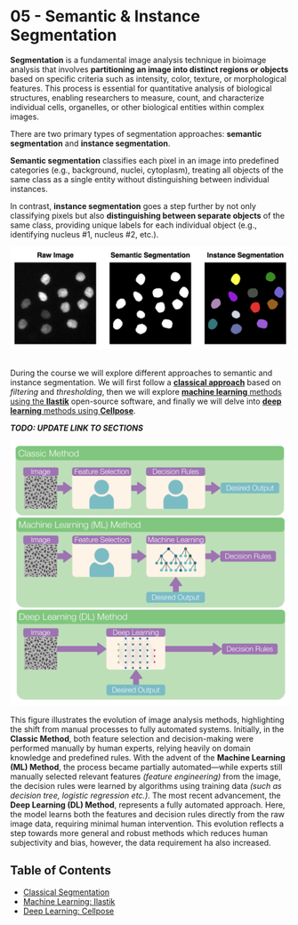# 05 - <i class="fa-solid fa-disease"></i> Semantic & Instance Segmentation

**Segmentation** is a fundamental image analysis technique in bioimage analysis that involves **partitioning an image into distinct regions or objects** based on specific criteria such as intensity, color, texture, or morphological features. This process is essential for quantitative analysis of biological structures, enabling researchers to measure, count, and characterize individual cells, organelles, or other biological entities within complex images.

There are two primary types of segmentation approaches: **semantic segmentation** and **instance segmentation**.

**Semantic segmentation** classifies each pixel in an image into predefined categories (e.g., background, nuclei, cytoplasm), treating all objects of the same class as a single entity without distinguishing between individual instances.

In contrast, **instance segmentation** goes a step further by not only classifying pixels but also **distinguishing between separate objects** of the same class, providing unique labels for each individual object (e.g., identifying nucleus #1, nucleus #2, etc.).

<div align="center"> <img src="../../_static/images/seg.png" alt="Ilastik Logo" width="700"> </div><br>

During the course we will explore different approaches to semantic and instance segmentation. We will first follow a [**classical approach**](./classic/classic.md) based on *filtering* and *thresholding*, then we will explore [**machine learning** methods using the **Ilastik**](./machine_learning/intro_to_ilastik.md) open-source software, and finally we will delve into [**deep learning** methods using **Cellpose**](./deep_learning/deep_learning_with_cellpose.md).

***TODO: UPDATE LINK TO SECTIONS***

<div align="center"> <img src="../../_static/images/seg_methods.png" alt="Ilastik Logo" width="700"> </div>

This figure illustrates the evolution of image analysis methods, highlighting the shift from manual processes to fully automated systems. Initially, in the **Classic Method**, both feature selection and decision-making were performed manually by human experts, relying heavily on domain knowledge and predefined rules. With the advent of the **Machine Learning (ML) Method**, the process became partially automated—while experts still manually selected relevant features *(feature engineering)* from the image, the decision rules were learned by algorithms using training data *(such as decision tree, logistic regression etc.)*. The most recent advancement, the **Deep Learning (DL) Method**, represents a fully automated approach. Here, the model learns both the features and decision rules directly from the raw image data, requiring minimal human intervention. This evolution reflects a step towards more general and robust methods which reduces human subjectivity and bias, however, the data requirement ha also increased.


## Table of Contents

- [Classical Segmentation](./classic/classic.md)
- [Machine Learning: Ilastik](./machine_learning/intro_to_ilastik.md)
- [Deep Learning: Cellpose](./deep_learning/deep_learning_with_cellpose.md)
